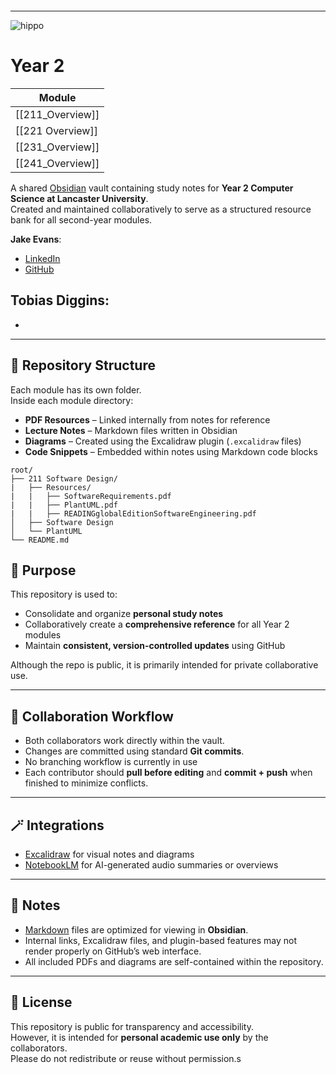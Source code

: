 ```table-of-contents
```

---

![hippo](https://i.pinimg.com/originals/17/78/bd/1778bd3bc3371e66373857531d78c2a2.gif)
# Year 2

| Module           |
| ---------------- |
| [[211_Overview]] |
| [[221 Overview]] |
| [[231_Overview]] |
| [[241_Overview]] |


A shared [Obsidian](https://obsidian.md/) vault containing study notes for **Year 2 Computer Science at Lancaster University**.  
Created and maintained collaboratively to serve as a structured resource bank for all second-year modules.

**Jake Evans**:
- [LinkedIn](https:www.linkedin.com/in/jake-ethan-evans)
- [GitHub](https://github.com/cuustard)

Tobias Diggins:
- 
- 

---

## 📂 Repository Structure

Each module has its own folder.  
Inside each module directory:

- **PDF Resources** – Linked internally from notes for reference
- **Lecture Notes** – Markdown files written in Obsidian
- **Diagrams** – Created using the Excalidraw plugin (`.excalidraw` files)
- **Code Snippets** – Embedded within notes using Markdown code blocks

```
root/
├── 211 Software Design/
|	├── Resources/
|	|	├── SoftwareRequirements.pdf
|	|	├── PlantUML.pdf
|	|	├── READINGglobalEditionSoftwareEngineering.pdf
│   ├── Software Design
│   └── PlantUML
└── README.md
```

## 🧠 Purpose

This repository is used to:

- Consolidate and organize **personal study notes**
- Collaboratively create a **comprehensive reference** for all Year 2 modules
- Maintain **consistent, version-controlled updates** using GitHub

Although the repo is public, it is primarily intended for private collaborative use.

---
## 🧩 Collaboration Workflow

- Both collaborators work directly within the vault.
- Changes are committed using standard **Git commits**.
- No branching workflow is currently in use
- Each contributor should **pull before editing** and **commit + push** when finished to minimize conflicts.

---
## 🪄 Integrations

- [Excalidraw](https://excalidraw.com/) for visual notes and diagrams
- [NotebookLM](https://notebooklm.google.com/) for AI-generated audio summaries or overviews

---
## 📘 Notes

- [Markdown](https://www.markdownguide.org/) files are optimized for viewing in **Obsidian**.
- Internal links, Excalidraw files, and plugin-based features may not render properly on GitHub’s web interface.
- All included PDFs and diagrams are self-contained within the repository.

---
## 📄 License

This repository is public for transparency and accessibility.  
However, it is intended for **personal academic use only** by the collaborators.  
Please do not redistribute or reuse without permission.s